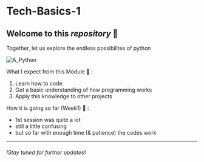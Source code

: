# Tech-Basics-1
Welcome to this *repository* :rocket: 
-------------------------------------------------------------

Together, let us explore the endless possibilites of python

![A_Python](cute-white-leucistic-ball-python-snake-cartoon-tree-branch_188253-8135.jpg.avif)

What I expect from this Module :brain: :
1. Learn how to code
2. Get a basic understanding of how programming works
3. Apply this knowledge to other projects

How it is going so far (Week1) :bug: :
- 1st session was quite a lot
- still a little confusing
- but so far with enough time (& patience) the codes work

-------------------------------------------------------------

###### !Stay tuned for further updates!
